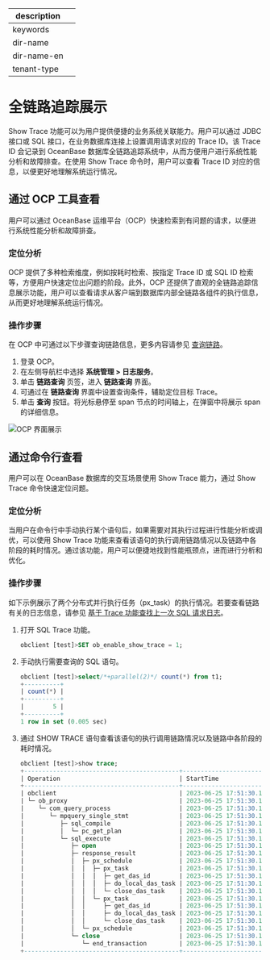 |description||
|---|---|
|keywords||
|dir-name||
|dir-name-en||
|tenant-type||

# 全链路追踪展示

Show Trace 功能可以为用户提供便捷的业务系统关联能力。用户可以通过 JDBC 接口或 SQL 接口，在业务数据库连接上设置调用请求对应的 Trace ID。该 Trace ID 会记录到 OceanBase 数据库全链路追踪系统中，从而方便用户进行系统性能分析和故障排查。在使用 Show Trace 命令时，用户可以查看 Trace ID 对应的信息，以便更好地理解系统运行情况。

## 通过 OCP 工具查看

用户可以通过 OceanBase 运维平台（OCP）快速检索到有问题的请求，以便进行系统性能分析和故障排查。

### 定位分析

OCP 提供了多种检索维度，例如按耗时检索、按指定 Trace ID 或 SQL ID 检索等，方便用户快速定位出问题的阶段。此外，OCP 还提供了直观的全链路追踪信息展示功能，用户可以查看请求从客户端到数据库内部全链路各组件的执行信息，从而更好地理解系统运行情况。

### 操作步骤

在 OCP 中可通过以下步骤查询链路信息，更多内容请参见 [查询链路](https://www.oceanbase.com/docs/enterprise-oceanbase-ocp-cn-10000000002100810)。

1. 登录 OCP。
2. 在左侧导航栏中选择 **系统管理 > 日志服务**。
3. 单击 **链路查询** 页签，进入 **链路查询** 界面。
4. 可通过在 **链路查询** 界面中设置查询条件，辅助定位目标 Trace。
5. 单击 **查询** 按钮。将光标悬停至 span 节点的时间轴上，在弹窗中将展示 span 的详细信息。

![OCP 界面展示](https://obbusiness-private.oss-cn-shanghai.aliyuncs.com/doc/img/ocp/%E9%93%BE%E8%B7%AF%E8%AF%A6%E6%83%851.png)

## 通过命令行查看

用户可以在 OceanBase 数据库的交互场景使用 Show Trace 能力，通过 Show Trace 命令快速定位问题。

### 定位分析

当用户在命令行中手动执行某个语句后，如果需要对其执行过程进行性能分析或调优，可以使用  Show Trace 功能来查看该语句的执行调用链路情况以及链路中各阶段的耗时情况。通过该功能，用户可以便捷地找到性能瓶颈点，进而进行分析和优化。

### 操作步骤

如下示例展示了两个分布式并行执行任务（px_task）的执行情况。若要查看链路有关的日志信息，请参见 [基于 Trace 功能查找上一次 SQL 请求日志](https://www.oceanbase.com/docs/common-oceanbase-database-cn-10000000001702462)。

1. 打开 SQL Trace 功能。

    ```sql
    obclient [test]>SET ob_enable_show_trace = 1;
    ```

2. 手动执行需要查询的 SQL 语句。

    ```sql
    obclient [test]>select/*+parallel(2)*/ count(*) from t1;
    +----------+
    | count(*) |
    +----------+
    |        5 |
    +----------+
    1 row in set (0.005 sec)
    ```

3. 通过 SHOW TRACE 语句查看该语句的执行调用链路情况以及链路中各阶段的耗时情况。

    ```sql
    obclient [test]>show trace;
    +-------------------------------------------+----------------------------+------------+
    | Operation                                 | StartTime                  | ElapseTime |
    +-------------------------------------------+----------------------------+------------+
    | obclient                                  | 2023-06-25 17:51:30.143537 | 4.667 ms   |
    | └─ ob_proxy                               | 2023-06-25 17:51:30.143716 | 4.301 ms   |
    |    └─ com_query_process                   | 2023-06-25 17:51:30.145119 | 2.527 ms   |
    |       └─ mpquery_single_stmt              | 2023-06-25 17:51:30.145123 | 2.513 ms   |
    |          ├─ sql_compile                   | 2023-06-25 17:51:30.145133 | 0.107 ms   |
    |          │  └─ pc_get_plan                | 2023-06-25 17:51:30.145135 | 0.061 ms   |
    |          └─ sql_execute                   | 2023-06-25 17:51:30.145252 | 2.350 ms   |
    |             ├─ open                       | 2023-06-25 17:51:30.145252 | 0.073 ms   |
    |             ├─ response_result            | 2023-06-25 17:51:30.145339 | 2.186 ms   |
    |             │  ├─ px_schedule             | 2023-06-25 17:51:30.145342 | 1.245 ms   |
    |             │  │  ├─ px_task              | 2023-06-25 17:51:30.146391 | 1.113 ms   |
    |             │  │  │  ├─ get_das_id        | 2023-06-25 17:51:30.146979 | 0.001 ms   |
    |             │  │  │  ├─ do_local_das_task | 2023-06-25 17:51:30.147012 | 0.050 ms   |
    |             │  │  │  └─ close_das_task    | 2023-06-25 17:51:30.147237 | 0.014 ms   |
    |             │  │  └─ px_task              | 2023-06-25 17:51:30.146399 | 0.868 ms   |
    |             │  │     ├─ get_das_id        | 2023-06-25 17:51:30.147002 | 0.001 ms   |
    |             │  │     ├─ do_local_das_task | 2023-06-25 17:51:30.147036 | 0.041 ms   |
    |             │  │     └─ close_das_task    | 2023-06-25 17:51:30.147183 | 0.011 ms   |
    |             │  └─ px_schedule             | 2023-06-25 17:51:30.147437 | 0.001 ms   |
    |             └─ close                      | 2023-06-25 17:51:30.147536 | 0.049 ms   |
    |                └─ end_transaction         | 2023-06-25 17:51:30.147571 | 0.002 ms   |
    +-------------------------------------------+----------------------------+------------+
    ```
